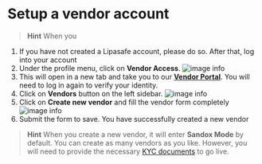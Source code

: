 # Setup a vendor account

>**Hint** When you 

1. If you have not created a Lipasafe account, please do so. After that, log into your account
2. Under the profile menu, click on **Vendor Access**.
![image info](../../images/vendor-access-btn.png)
3. This will open in a new tab and take you to our [**Vendor Portal**](https://mobile.lipasafe.com). 
You will need to log in again to verify your identity.
4. Click on **Vendors** button on the left sidebar.
![image info](../../images/vendor-link.png)
5. Click on **Create new vendor** and fill the vendor form completely
![image info](../../images/vendor3.png)
6. Submit the form to save. You have successfully created a new vendor

>**Hint** When you create a new vendor, it will enter **Sandox Mode** by default. You can create as 
> many vendors as you like. However, you will need to provide the necessary 
> [KYC documents](./kyc-requirements.md) to go live.


